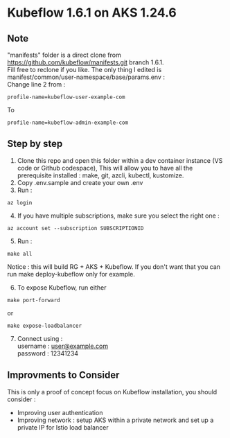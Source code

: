 # Kubeflow 1.6.1 on AKS 1.24.6

## Note 

"manifests" folder is a direct clone from https://github.com/kubeflow/manifests.git branch 1.6.1.\
Fill free to reclone if you like.
The only thing I edited is manifest/common/user-namespace/base/params.env : \
Change line 2 from :
```
profile-name=kubeflow-user-example-com
```
To
```
profile-name=kubeflow-admin-example-com
```


## Step by step 
1. Clone this repo and open this folder within a dev container instance (VS code or Github codespace), This will allow you to have all the prerequisite installed : make, git, azcli, kubectl, kustomize.
1. Copy .env.sample and create your own .env
1. Run : 
```
az login
```

4. If you have multiple subscriptions, make sure you select the right one :
```
az account set --subscription SUBSCRIPTIONID
```

5. Run :
```
make all
```
Notice : this will build RG + AKS + Kubeflow. If you don't want that you can run make deploy-kubeflow only for example.

6. To expose Kubeflow, run either
```
make port-forward
```
or
```
make expose-loadbalancer
```

7. Connect using :\
username : user@example.com\
password : 12341234

## Improvments to Consider
This is only a proof of concept focus on Kubeflow installation, you should consider :
- Improving user authentication
- Improving network : setup AKS within a private network and set up a private IP for Istio load balancer


